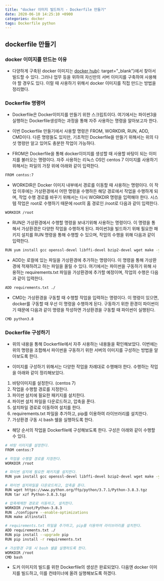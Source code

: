 ```yaml
---
title: "docker 이미지 빌드하기 - Dockerfile 만들기"
date: 2020-06-10 14:25:10 +0900
categories: docker
tags: Dockerfile python
---
```


## dockerfile 만들기

### docker 이미지를 만드는 이유

- 다양하게 구축된 docker 이미지는 [docker hub](https://hub.docker.com/){: target="_blank"}에서 찾아서 빌드할 수 있다. 그러나 업무 등을 위하여 자신만의 서버 이미지를 구축하여 사용해야 할 경우도 있다. 이럴 때 사용하기 위해서 docker 이미지를 직접 만드는 방법을 정리했다.

### Dockerfile 명령어

- Dockerfile은 Docker이미지를 만들기 위한 스크립트이다. 여기에서는 파이썬3을 실행하는 Dockerfile생성하는 과정을 통해 자주 사용하는 명령을 알아보고자 한다.

- 이번 Dockerfile 만들기에서 사용할 명령은 FROM, WORKDIR, RUN, ADD, CMD이다. 다른 명령들도 있지만, 기초적인 Dockerfile을 만들기 위해서는 위의 다섯 명령만 알고 있어도 충분한 작업이 가능하다.

- FROM은 Dockerfile을 통해 docker이미지를 생성할 때 사용할 바탕이 되는 이미지를 불러오는 명령이다. 자주 사용하는 리눅스 OS인 centos 7 이미지를 사용하기 위해서는 파일의 가장 위에 아래와 같이 입력한다.

```bash
FROM centos:7
```

- WORKDIR은 Docker 이미지 내부에서 경로를 이동할 때 사용하는 명령이다. 이 작업 이후에는 가상환경에서 어떤 명령을 수행하든 해당 경로에서 작업을 수행하게 되며, 작업 수행 경로를 바꾸기 위해서는 다시 WORKDIR 명령을 입력해야 한다. 시스템 작업은 root로 수행하기 때문에 root의 홈 경로인 /root로 다음과 같이 입력한다.

```bash
WORKDIR /root
```

- RUN은 가상환경에서 수행할 명령을 보내기위해 사용하는 명령이다. 이 명령을 통해서 가상환경은 다양한 작업을 수행하게 된다. 파이썬3을 빌드하기 위해 필요한 패키지 설치를 RUN 명령을 통해 수행할 수 있으며, 작업의 수행을 위해 다음과 같이 입력한다.

```bash
RUN yum install gcc openssl-devel libffi-devel bzip2-devel wget make -y
```

- ADD는 로컬에 있는 파일을 가상환경에 추가하는 명령이다. 이 명령을 통해 가상환경에 적재하려고 하는 파일을 올릴 수 있다. 여기에서는 파이썬을 구동하기 위해 사용하는 requirements.txt 파일을 가상환경에 추가할 예정이며, 작업의 수행은 다음과 같이 입력한다.

```bash
ADD requirements.txt ./
```

- CMD는 가상환경을 구동할 때 수행할 작업을 입력하는 명령이다. 이 명령이 있으면, docker를 구동할 때 우선 이 명령을 수행하게 된다. 구동하기 위한 환경이 파이썬이기 때문에 다음과 같이 명령을 작성하면 가상환경을 구동할 때 파이썬이 실행된다.

```bash
CMD python3.8
```

### Dockerfile 구성하기

- 위의 내용을 통해 Dockerfile에서 자주 사용하는 내용들을 확인해보았다. 이번에는 위의 명령을 조합해서 파이썬을 구동하기 위한 서버의 이미지를 구성하는 방법을 알아보도록 한다.

- 이미지를 구성하기 위해서는 다양한 작업을 차례대로 수행해야 한다. 수행하는 작업을 아래와 같이 정리해보았다.

 1. 바탕이미지를 설정한다. (centos 7)
 2. 작업을 수행할 경로를 지정한다.
 3. 파이썬 설치에 필요한 패키지를 설치한다.
 4. 파이썬 설치 파일을 다운로드하고, 압축을 푼다.
 5. 설치파일 경로로 이동하여 설치를 한다.
 6. requirements.txt 파일을 추가하고, pip를 이용하여 라이브러리를 설치한다.
 7. 가상환경 구동 시 bash 쉘을 실행하도록 한다.

- 해당 순서의 작업을 Dockerfile에 구성해보도록 한다. 구성은 아래와 같이 수행할 수 있다.

```bash
# 바탕 이미지를 설정한다.
FROM centos:7

# 작업을 수행할 경로를 지정한다.
WORKDIR /root

# 파이썬 설치에 필요한 패키지를 설치한다.
RUN yum install gcc openssl-devel libffi-devel bzip2-devel wget make -y

# 파이썬 설치파일을 다운로드하고, 압축을 푼다.
RUN wget https://www.python.org/ftp/python/3.7.1/Python-3.8.3.tgz
RUN tar xzf Python-3.8.3.tgz

# 압축해체한 경로로 이동하고, 설치한다.
WORKDIR /root/Python-3.8.3
RUN ./configure --enable-optimizations
RUN make altinstall

# requirements.txt 파일을 추가하고, pip를 이용하여 라이브러리를 설치한다.
ADD requirements.txt ./
RUN pip install --upgrade pip
RUN pip install -r requirements.txt

# 가상환경 구동 시 bash 쉘을 실행하도록 한다.
WORKDIR /root
CMD bash
```

- 도커 이미지의 빌드를 위한 Dockerfile의 생성은 완료되었다. 다음엔 docker 이미지를 빌드하고, 이를 컨테이너에 올려 실행해보도록 하겠다.
